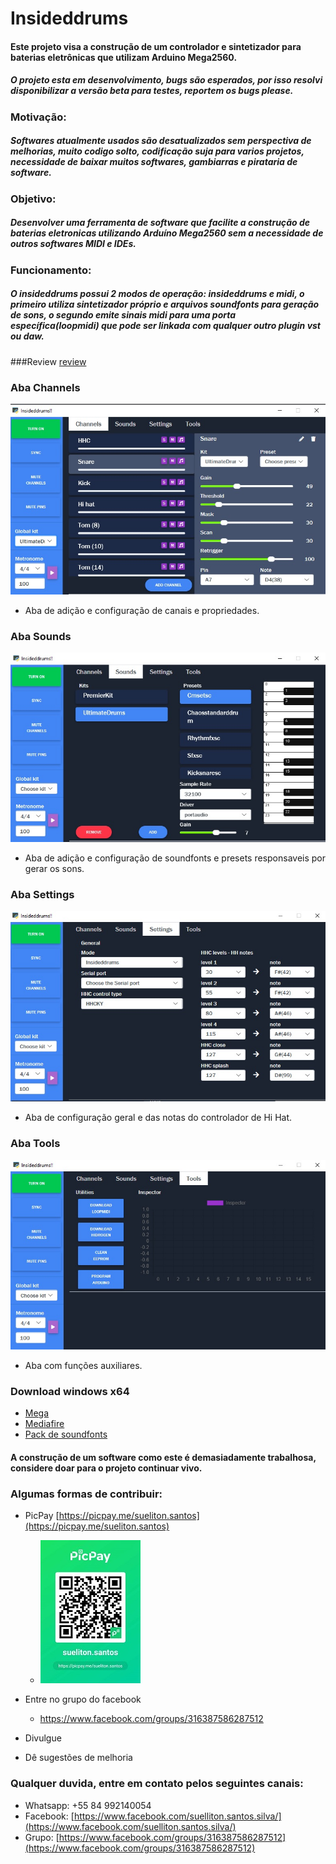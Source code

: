 # Insideddrums

#### Este projeto visa a construção de um controlador e sintetizador para baterias eletrônicas que utilizam Arduino Mega2560.

##### O projeto esta em desenvolvimento, bugs são esperados, por isso resolvi disponibilizar a versão beta para testes, reportem os bugs please. 

### Motivação:
##### Softwares atualmente usados são desatualizados sem perspectiva de melhorias, muito codigo solto, codificação suja para varios projetos, necessidade de baixar muitos softwares, gambiarras e pirataria de software.

### Objetivo:
##### Desenvolver uma ferramenta de software que facilite a construção de baterias eletronicas utilizando Arduíno Mega2560 sem a necessidade de outros softwares MIDI e IDEs.

### Funcionamento: 
##### O insideddrums possui 2 modos de operação: insideddrums e midi, o primeiro utiliza sintetizador próprio e arquivos soundfonts para geração de sons, o segundo emite sinais midi para uma porta específica(loopmidi) que pode ser linkada com qualquer outro plugin vst ou daw. 

###Review 
[review](https://www.facebook.com/100003909739943/videos/1903550353118604/?extid=wpFzuXRyiJPjCfPz)

### Aba Channels
![Aba channels](/insideddrums.jpg) 
* Aba de adição e configuração de canais e propriedades.

### Aba Sounds
![Aba sounds](/insideddrums2.jpg)
* Aba de adição e configuração de soundfonts e presets responsaveis por gerar os sons.

### Aba Settings
![Aba settings](/insideddrums3.jpg)
* Aba de configuração geral e das notas do controlador de Hi Hat.

### Aba Tools
![Aba tools](/insideddrums4.jpg)
* Aba com funções auxiliares.

### Download windows x64
* [Mega](https://mega.nz/file/Wg1HSQRK#YCxZn4ice2yuI9r3I79sUyi4CeT7jRmx1TIJGlH_7kM) 
* [Mediafire](http://www.mediafire.com/file/zzdvi2f1ffx1m3d/insideddrums-beta-p1.exe/file) 
* [Pack de soundfonts](https://mega.nz/file/z0lzkShD#gKETX4ZgRHLex9FoIcc2ny3CEM4QFbsZxC9FVNeWBR4)


#### A construção de um software como este é demasiadamente trabalhosa, considere doar para o projeto continuar vivo.

### Algumas formas de contribuir: 
* PicPay [https://picpay.me/sueliton.santos](https://picpay.me/sueliton.santos)  
    * ![PicPay](/picpay.jpg)
  
* Entre no grupo do facebook
   * https://www.facebook.com/groups/316387586287512 
* Divulgue
* Dê sugestões de melhoria

### Qualquer duvida, entre em contato pelos seguintes canais:
* Whatsapp: +55 84 992140054
* Facebook: [https://www.facebook.com/suelliton.santos.silva/](https://www.facebook.com/suelliton.santos.silva/)
* Grupo: [https://www.facebook.com/groups/316387586287512](https://www.facebook.com/groups/316387586287512)

